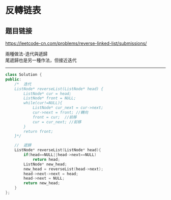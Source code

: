 # 反轉链表

## 题目链接

https://leetcode-cn.com/problems/reverse-linked-list/submissions/


兩種做法-迭代與遞歸  
尾遞歸也是另一種作法，但接近迭代

    
---------------------------------------

```cpp
class Solution {
public:
    /*  迭代
    ListNode* reverseList(ListNode* head) {
        ListNode* cur = head;
        ListNode* front = NULL;
        while(cur!=NULL){
            ListNode* cur_next = cur->next;
            cur->next = front; //轉向
            front = cur;  //前移
            cur = cur_next; //前移
        }
        return front;
    }*/

    //  遞歸
    ListNode* reverseList(ListNode* head){
        if(head==NULL||head->next==NULL)
            return head;
        ListNode* new_head;
        new_head = reverseList(head->next);
        head->next->next = head;
        head->next = NULL;
        return new_head;
    }
};
```


















